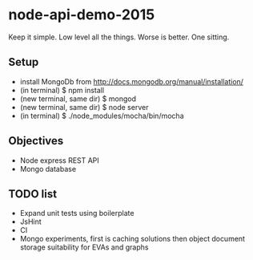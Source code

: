 # node-api-demo-2015

Keep it simple.
Low level all the things.
Worse is better.
One sitting.

## Setup

- install MongoDb from http://docs.mongodb.org/manual/installation/
- (in terminal)
$ npm install
- (new terminal, same dir) 
$ mongod
- (new terminal, same dir) 
$ node server
- (in terminal)
$ ./node_modules/mocha/bin/mocha

## Objectives

- Node express REST API
- Mongo database

## TODO list

- Expand unit tests using boilerplate
- JsHint
- CI
- Mongo experiments, first is caching solutions then object document storage suitability for EVAs and graphs

